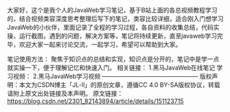 大家好，这个是我个人的JavaWeb学习笔记，基于B站上面的各总视频教程学习的，结合视频类容深度思考整理后写下的笔记，类容比较详细，适合刚入门想学习JavaWeb的小伙伴，里面记录了全程的学习过程，各自资料的收集总结，代码实操，运行截图，遇到的问题，解决方案等，笔记将持续更新，直至javaweb学习完毕，欢迎大家一起来讨论交流，一起学习，希望可以帮助到大家。

笔记使用方法： 聚焦于知识点的总结和实现，知识点是分开的，笔记中是学一点就实操一下，便于理解记忆和快速入门。
相关链接： 1.黑马JavaWeb在线笔记
学习视频： 2.黑马JavaWeb学习视频
————————————————
版权声明：本文为CSDN博主「JL-ll」的原创文章，遵循CC 4.0 BY-SA版权协议，转载请附上原文出处链接及本声明。
原文链接：https://blog.csdn.net/2301_82143894/article/details/151123715
